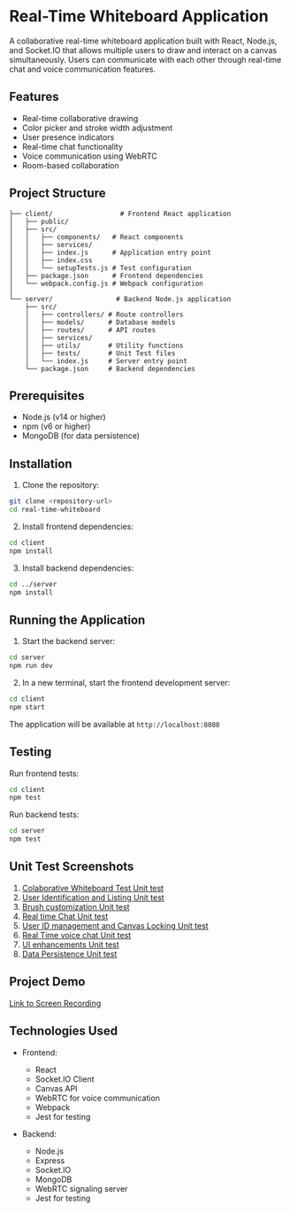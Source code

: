 # Real-Time Whiteboard Application

A collaborative real-time whiteboard application built with React, Node.js, and Socket.IO that allows multiple users to draw and interact on a canvas simultaneously. Users can communicate with each other through real-time chat and voice communication features.

## Features

- Real-time collaborative drawing
- Color picker and stroke width adjustment
- User presence indicators
- Real-time chat functionality
- Voice communication using WebRTC
- Room-based collaboration

## Project Structure

```
├── client/                 # Frontend React application
│   ├── public/           
│   ├── src/              
│   │   ├── components/   # React components
│   │   ├── services/     
│   │   ├── index.js      # Application entry point
│   │   ├── index.css     
│   │   └── setupTests.js # Test configuration
│   ├── package.json      # Frontend dependencies
│   └── webpack.config.js # Webpack configuration
│
└── server/                # Backend Node.js application
    ├── src/              
    │   ├── controllers/ # Route controllers
    │   ├── models/      # Database models
    │   ├── routes/      # API routes
    │   ├── services/    
    │   ├── utils/       # Utility functions
    │   ├── tests/       # Unit Test files
    │   └── index.js     # Server entry point
    └── package.json     # Backend dependencies
```

## Prerequisites

- Node.js (v14 or higher)
- npm (v6 or higher)
- MongoDB (for data persistence)

## Installation

1. Clone the repository:
```bash
git clone <repository-url>
cd real-time-whiteboard
```

2. Install frontend dependencies:
```bash
cd client
npm install
```

3. Install backend dependencies:
```bash
cd ../server
npm install
```

## Running the Application

1. Start the backend server:
```bash
cd server
npm run dev
```

2. In a new terminal, start the frontend development server:
```bash
cd client
npm start
```

The application will be available at `http://localhost:8080`

## Testing

Run frontend tests:
```bash
cd client
npm test
```

Run backend tests:
```bash
cd server
npm test
```

## Unit Test Screenshots

1. [Colaborative Whiteboard Test Unit test](https://drive.google.com/file/d/1MEKVvnFXe7ro7ZNUM0qjX1kdCnLmUfYy/view?usp=share_link)
2. [User Identification and Listing Unit test](https://drive.google.com/file/d/1ZZGmd49zqXUmqn4uIiCgFt9yynnZoHJR/view?usp=share_link)
3. [Brush customization Unit test](https://drive.google.com/file/d/1x6Q6VpAA_S4dMGMUPQY_j8Dtrk8NFyZU/view?usp=share_link)
4. [Real time Chat Unit test](https://drive.google.com/file/d/1FWgxJBZlgqXIJP282VJylT_DnDe9fHma/view?usp=share_link)
5. [User ID management and Canvas Locking Unit test](https://drive.google.com/file/d/1ywBP_p3fvSaeyH6djysJYo9WdwmFo3uT/view?usp=share_link)
6. [Real Time voice chat Unit test](https://drive.google.com/file/d/1iiXSf_Sf1tbreBaw9VTq6QXXH2yHufxi/view?usp=share_link)
7. [UI enhancements Unit test](https://drive.google.com/file/d/1vZM61H-_T6nsawgdGZp2F6CwfDKwf5CX/view?usp=share_link)
8. [Data Persistence Unit test](https://drive.google.com/file/d/1C_Mt-t9k7g5eG4SY_-SgYLU_JAHJLa-C/view?usp=share_link)

## Project Demo

[Link to Screen Recording](https://drive.google.com/file/d/1fWKy8hNHFU-LGNV9lQjKyfXKqUFvOi3P/view?usp=sharing)

## Technologies Used

- Frontend:
  - React
  - Socket.IO Client
  - Canvas API
  - WebRTC for voice communication
  - Webpack
  - Jest for testing

- Backend:
  - Node.js
  - Express
  - Socket.IO
  - MongoDB
  - WebRTC signaling server
  - Jest for testing